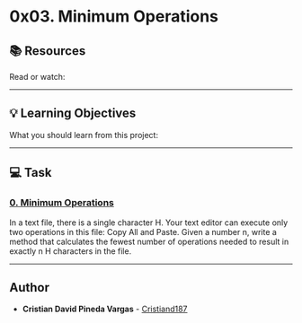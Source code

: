 # 0x03. Minimum Operations

## :books: Resources
Read or watch:

---
## :bulb: Learning Objectives
What you should learn from this project:

---
## :computer: Task

### [0. Minimum Operations](./0-minoperations.py)
In a text file, there is a single character H. Your text editor can execute only two operations in this file: Copy All and Paste. Given a number n, write a method that calculates the fewest number of operations needed to result in exactly n H characters in the file.

---

## Author
* **Cristian David Pineda Vargas** - [Cristiand187](https://github.com/Cristiand187)